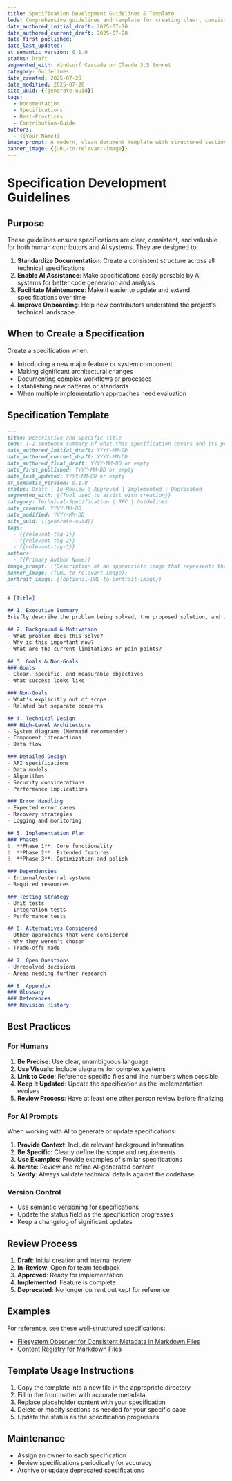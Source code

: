 ```yaml
---
title: Specification Development Guidelines & Template
lede: Comprehensive guidelines and template for creating clear, consistent, and maintainable technical specifications that work for both human and AI contributors.
date_authored_initial_draft: 2025-07-20
date_authored_current_draft: 2025-07-20
date_first_published: 
date_last_updated: 
at_semantic_version: 0.1.0
status: Draft
augmented_with: Windsurf Cascade on Claude 3.5 Sonnet
category: Guidelines
date_created: 2025-07-20
date_modified: 2025-07-20
site_uuid: {{generate-uuid}}
tags: 
  - Documentation
  - Specifications
  - Best-Practices
  - Contribution-Guide
authors:
  - {{Your Name}}
image_prompt: A modern, clean document template with structured sections, code examples, and visual diagrams, representing well-organized technical documentation.
banner_image: {{URL-to-relevant-image}}
---
```


# Specification Development Guidelines

## Purpose
These guidelines ensure specifications are clear, consistent, and valuable for both human contributors and AI systems. They are designed to:

1. **Standardize Documentation**: Create a consistent structure across all technical specifications
2. **Enable AI Assistance**: Make specifications easily parsable by AI systems for better code generation and analysis
3. **Facilitate Maintenance**: Make it easier to update and extend specifications over time
4. **Improve Onboarding**: Help new contributors understand the project's technical landscape

## When to Create a Specification
Create a specification when:

- Introducing a new major feature or system component
- Making significant architectural changes
- Documenting complex workflows or processes
- Establishing new patterns or standards
- When multiple implementation approaches need evaluation

## Specification Template

```markdown
---
title: Descriptive and Specific Title
lede: 1-2 sentence summary of what this specification covers and its primary goal.
date_authored_initial_draft: YYYY-MM-DD
date_authored_current_draft: YYYY-MM-DD
date_authored_final_draft: YYYY-MM-DD or empty
date_first_published: YYYY-MM-DD or empty
date_last_updated: YYYY-MM-DD or empty
at_semantic_version: 0.1.0
status: Draft | In-Review | Approved | Implemented | Deprecated
augmented_with: {{Tool used to assist with creation}}
category: Technical-Specification | RFC | Guidelines
date_created: YYYY-MM-DD
date_modified: YYYY-MM-DD
site_uuid: {{generate-uuid}}
tags: 
  - {{relevant-tag-1}}
  - {{relevant-tag-2}}
  - {{relevant-tag-3}}
authors:
  - {{Primary Author Name}}
image_prompt: {{Description of an appropriate image that represents the specification}}
banner_image: {{URL-to-relevant-image}}
portrait_image: {{optional-URL-to-portrait-image}}
---

# [Title]

## 1. Executive Summary
Briefly describe the problem being solved, the proposed solution, and its benefits. This should be understandable to both technical and non-technical stakeholders.

## 2. Background & Motivation
- What problem does this solve?
- Why is this important now?
- What are the current limitations or pain points?

## 3. Goals & Non-Goals
### Goals
- Clear, specific, and measurable objectives
- What success looks like

### Non-Goals
- What's explicitly out of scope
- Related but separate concerns

## 4. Technical Design
### High-Level Architecture
- System diagrams (Mermaid recommended)
- Component interactions
- Data flow

### Detailed Design
- API specifications
- Data models
- Algorithms
- Security considerations
- Performance implications

### Error Handling
- Expected error cases
- Recovery strategies
- Logging and monitoring

## 5. Implementation Plan
### Phases
1. **Phase 1**: Core functionality
2. **Phase 2**: Extended features
3. **Phase 3**: Optimization and polish

### Dependencies
- Internal/external systems
- Required resources

### Testing Strategy
- Unit tests
- Integration tests
- Performance tests

## 6. Alternatives Considered
- Other approaches that were considered
- Why they weren't chosen
- Trade-offs made

## 7. Open Questions
- Unresolved decisions
- Areas needing further research

## 8. Appendix
### Glossary
### References
### Revision History
```

## Best Practices

### For Humans
1. **Be Precise**: Use clear, unambiguous language
2. **Use Visuals**: Include diagrams for complex systems
3. **Link to Code**: Reference specific files and line numbers when possible
4. **Keep It Updated**: Update the specification as the implementation evolves
5. **Review Process**: Have at least one other person review before finalizing

### For AI Prompts
When working with AI to generate or update specifications:

1. **Provide Context**: Include relevant background information
2. **Be Specific**: Clearly define the scope and requirements
3. **Use Examples**: Provide examples of similar specifications
4. **Iterate**: Review and refine AI-generated content
5. **Verify**: Always validate technical details against the codebase

### Version Control
- Use semantic versioning for specifications
- Update the status field as the specification progresses
- Keep a changelog of significant updates

## Review Process
1. **Draft**: Initial creation and internal review
2. **In-Review**: Open for team feedback
3. **Approved**: Ready for implementation
4. **Implemented**: Feature is complete
5. **Deprecated**: No longer current but kept for reference

## Examples
For reference, see these well-structured specifications:
- [Filesystem Observer for Consistent Metadata in Markdown Files](../../specs/Filesystem-Observer-for-Consistent-Metadata-in-Markdown-files.md)
- [Content Registry for Markdown Files](../../specs/Create-a-Content-Registry-for-Markdown-Files.md)

## Template Usage Instructions
1. Copy the template into a new file in the appropriate directory
2. Fill in the frontmatter with accurate metadata
3. Replace placeholder content with your specification
4. Delete or modify sections as needed for your specific case
5. Update the status as the specification progresses

## Maintenance
- Assign an owner to each specification
- Review specifications periodically for accuracy
- Archive or update deprecated specifications
